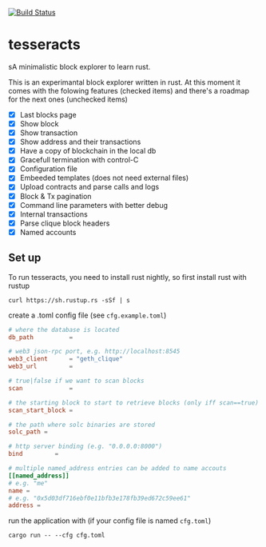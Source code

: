 [![Build Status](https://travis-ci.org/adriamb/tesseracts.svg?branch=master)](https://travis-ci.org/adriamb/tesseracts)

# tesseracts
sA minimalistic block explorer to learn rust.

This is an experimantal block explorer written in rust. At this moment it comes with the folowing features (checked items) and there's a roadmap for the next ones (unchecked items)

- [X] Last blocks page
- [X] Show block
- [X] Show transaction
- [X] Show address and their transactions
- [X] Have a copy of blockchain in the local db
- [X] Gracefull termination with control-C
- [X] Configuration file
- [X] Embeeded templates (does not need external files)
- [X] Upload contracts and parse calls and logs
- [X] Block & Tx pagination
- [X] Command line parameters with better debug 
- [X] Internal transactions
- [X] Parse clique block headers
- [X] Named accounts

## Set up

To run tesseracts, you need to install rust nightly, so first install rust with rustup 

`curl https://sh.rustup.rs -sSf | s` 

create a .toml config file (see `cfg.example.toml`)

```toml
# where the database is located
db_path          = 

# web3 json-rpc port, e.g. http://localhost:8545
web3_client      = "geth_clique"
web3_url         = 

# true|false if we want to scan blocks 
scan             =  

# the starting block to start to retrieve blocks (only iff scan==true)
scan_start_block = 

# the path where solc binaries are stored
solc_path = 

# http server binding (e.g. "0.0.0.0:8000")
bind         = 

# multiple named_address entries can be added to name accouts
[[named_address]]
# e.g. "me"
name =    
# e.g. "0x5d03df716ebf0e11bfb3e178fb39ed672c59ee61"
address = 
```

run the application with (if your config file is named `cfg.toml`)

`cargo run -- --cfg cfg.toml`
